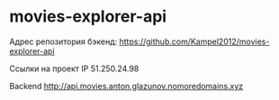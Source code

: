 # movies-explorer-api

Адрес репозитория бэкенд: https://github.com/Kampel2012/movies-explorer-api

Ссылки на проект
IP 51.250.24.98

Backend http://api.movies.anton.glazunov.nomoredomains.xyz

